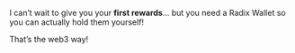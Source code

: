 I can’t wait to give you your **first rewards**… but you need a Radix Wallet so you can actually hold them yourself!

That’s the web3 way!
